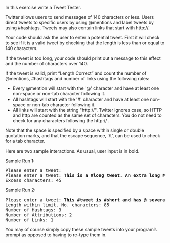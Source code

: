 In this exercise write a Tweet Tester.

Twitter allows users to send messages of 140 characters or less. Users direct tweets to specific users by using @mentions and label tweets by using #hashtags. Tweets may also contain links that start with http://.

Your code should ask the user to enter a potential tweet. First it will check to see if it is a valid tweet by checking that the length is less than or equal to 140 characters.

If the tweet is too long, your code should print out a message to this effect and the number of characters over 140.

If the tweet is valid, print “Length Correct” and count the number of @mentions, #hashtags and number of links using the following rules:
*	Every @mention will start with the '@' character and have at least one non-space or non-tab character following it.
*	All hashtags will start with the '#' character and have at least one non-space or non-tab character following it.
*	All links will start with the string "http://". Twitter ignores case, so HTTP and http are counted as the same set of characters. You do not need to check for any characters following the http:// .

Note that the space is specified by a space within single or double quotation marks, and that the escape sequence, '\t', can be used to check for a tab character.

Here are two sample interactions. As usual, user input is in bold.

Sample Run 1:
<pre>
Please enter a tweet:
Please enter a tweet: <b>This is a #long tweet. An extra long #link. So, when @you write your code it should ignore all of the #hastags and @mentions since it is too long. It should also ignore all http<span></span>://links</b>
Excess characters: 45</pre>

Sample Run 2:
<pre>
Please enter a tweet: <b>This #tweet is #short and has @ several #hashtags. And http<span></span>://links @and @mentions #</b>
Length within limit. No. characters: 85
Number of Hashtags: 3
Number of Attributions: 2
Number of Links: 1</pre>

You may of course simply copy these sample tweets into your program’s prompt as opposed to having to re-type them in.
